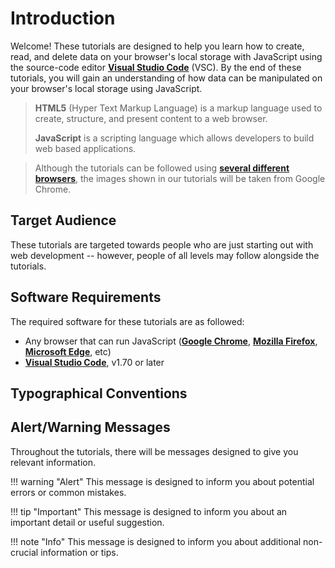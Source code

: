 # Introduction

Welcome! These tutorials are designed to help you learn how to create, read, and delete data on your browser's local storage with JavaScript using the source-code editor [**Visual Studio Code**](https://code.visualstudio.com/) (VSC). By the end of these tutorials, you will gain an understanding of how data can be manipulated on your browser's local storage using JavaScript.

> **HTML5** (Hyper Text Markup Language) is a markup language used to create, structure, and present content to a web browser.
>
> **JavaScript** is a scripting language which allows developers to build web based applications.

<!-- -->
> Although the tutorials can be followed using [**several different browsers**](#browsers), the images shown in our tutorials will be taken from Google Chrome.

## Target Audience

These tutorials are targeted towards people who are just starting out with web development -- however, people of all levels may follow alongside the tutorials.

## Software Requirements

The required software for these tutorials are as followed:

- <a name='browsers'></a> Any browser that can run JavaScript ([**Google Chrome**](https://www.google.com/intl/en_ca/chrome/), [**Mozilla Firefox**](https://www.mozilla.org/en-CA/firefox/new/), [**Microsoft Edge**](https://www.microsoft.com/en-us/edge/download?form=MA13FJ), etc)
- [**Visual Studio Code**](https://code.visualstudio.com/download), v1.70 or later

## Typographical Conventions

## Alert/Warning Messages

Throughout the tutorials, there will be messages designed to give you relevant information.

!!! warning "Alert"
    This message is designed to inform you about potential errors or common mistakes.

!!! tip "Important"
    This message is designed to inform you about an important detail or useful suggestion.

!!! note "Info"
    This message is designed to inform you about additional non-crucial information or tips.
